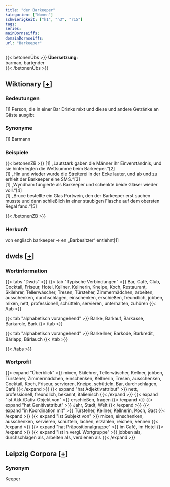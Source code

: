 ```yaml
---
title: "der Barkeeper"
kategorien: ["Nomen"]
schwierigkeit: ["k1", "h3", "r15"]
tags:
series:
mainDornseiffs:
domainDornseiffs:
url: "Barkeeper"
---
```


{{< betonenÜbs >}}
**Übersetzung:**  
barman, bartender  
{{< /betonenÜbs >}}

## Wiktionary [[+](https://de.wiktionary.org/wiki/Barkeeper)]

### Bedeutungen
[1] Person, die in einer Bar Drinks mixt und diese und andere Getränke an Gäste ausgibt  

### Synonyme
[1] Barmann  

### Beispiele
{{< betonenZB >}}
[1] „Lautstark gaben die Männer ihr Einverständnis, und sie hinterlegten die Wettsumme beim Barkeeper.“[2]  
[1] „Hin und wieder wurde die Streiterei in der Ecke lauter, und ab und zu erhielt der Barkeeper eine SMS.“[3]  
[1] „Wyndham fungierte als Barkeeper und schenkte beide Gläser wieder voll.“[4]  
[1] „Bruce bestellte ein Glas Portwein, den der Barkeeper erst suchen musste und dann schließlich in einer staubigen Flasche auf dem obersten Regal fand.“[5]  

{{< /betonenZB >}}
### Herkunft
von englisch barkeeper → en „Barbesitzer“ entlehnt[1]  



## dwds [[+](https://www.dwds.de/wb/Barkeeper)]

### Wortinformation
{{< tabs "Dwds" >}}
{{< tab "Typische Verbindungen" >}}
Bar, Café, Club, Cocktail, Friseur, Hotel, Kellner, Kellnerin, Kneipe, Koch, Restaurant, Skilehrer, Tellerwäscher, Tresen, Türsteher, Zimmermädchen, arbeiten, ausschenken, durchschlagen, einschenken, erschießen, freundlich, jobben, mixen, nett, professionell, schütteln, servieren, unterhalten, zuhören
{{< /tab >}}

{{< tab "alphabetisch vorangehend" >}}
Barke, Barkauf, Barkasse, Barkarole, Bark
{{< /tab >}}

{{< tab "alphabetisch vorangehend" >}}
Barkellner, Barkode, Barkredit, Bärlapp, Bärlauch
{{< /tab >}}

{{< /tabs >}}

### Wortprofil
{{< expand "Überblick" >}} mixen, Skilehrer, Tellerwäscher, Kellner, jobben, Türsteher, Zimmermädchen, einschenken, Kellnerin, Tresen, ausschenken, Cocktail, Koch, Friseur, servieren, Kneipe, schütteln, Bar, durchschlagen, Café {{< /expand >}}
{{< expand "hat Adjektivattribut" >}} nett, professionell, freundlich, bekannt, italienisch {{< /expand >}}
{{< expand "ist Akk./Dativ-Objekt von" >}} erschießen, fragen {{< /expand >}}
{{< expand "hat Genitivattribut" >}} Jahr, Stadt, Welt {{< /expand >}}
{{< expand "in Koordination mit" >}} Türsteher, Kellner, Kellnerin, Koch, Gast {{< /expand >}}
{{< expand "ist Subjekt von" >}} mixen, einschenken, ausschenken, servieren, schütteln, lachen, erzählen, reichen, kennen {{< /expand >}}
{{< expand "hat Präpositionalgruppe" >}} im Café, im Hotel {{< /expand >}}
{{< expand "ist in vergl. Wortgruppe" >}} jobben als, durchschlagen als, arbeiten als, verdienen als {{< /expand >}}

## Leipzig Corpora [[+](https://corpora.uni-leipzig.de/en/res?word=Barkeeper&corpusId=deu_newscrawl-public_2018)]


### Synonym
Keeper

